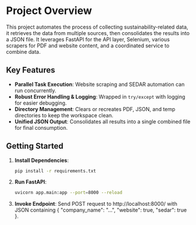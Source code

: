# Project Overview

This project automates the process of collecting sustainability-related data, it retrieves the data from multiple sources, then consolidates the results into a JSON file. It leverages FastAPI for the API layer, Selenium, various scrapers for PDF and website content, and a coordinated service to combine data.

## Key Features

- **Parallel Task Execution**: Website scraping and SEDAR automation can run concurrently.
- **Robust Error Handling & Logging**: Wrapped in `try/except` with logging for easier debugging.
- **Directory Management**: Clears or recreates PDF, JSON, and temp directories to keep the workspace clean.
- **Unified JSON Output**: Consolidates all results into a single combined file for final consumption.

## Getting Started

1. **Install Dependencies**:  
   ```bash
   pip install -r requirements.txt

2. **Run FastAPI**:
   ```bash
   uvicorn app.main:app --port=8000 --reload

3. **Invoke Endpoint**:
Send POST request to http://localhost:8000/ with JSON containing { "company_name": "...", "website": true, "sedar": true }.
